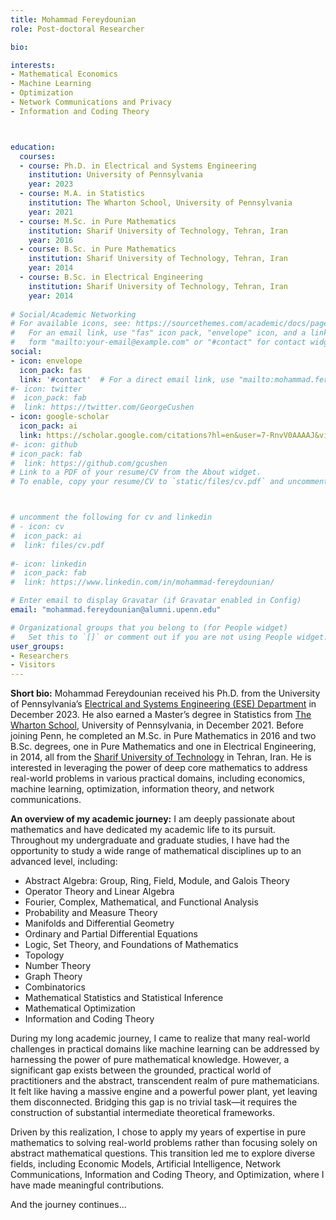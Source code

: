 ```yaml
---
title: Mohammad Fereydounian
role: Post-doctoral Researcher

bio: 

interests:
- Mathematical Economics
- Machine Learning 
- Optimization
- Network Communications and Privacy
- Information and Coding Theory



education:
  courses:
  - course: Ph.D. in Electrical and Systems Engineering
    institution: University of Pennsylvania
    year: 2023
  - course: M.A. in Statistics
    institution: The Wharton School, University of Pennsylvania
    year: 2021
  - course: M.Sc. in Pure Mathematics
    institution: Sharif University of Technology, Tehran, Iran
    year: 2016
  - course: B.Sc. in Pure Mathematics
    institution: Sharif University of Technology, Tehran, Iran
    year: 2014
  - course: B.Sc. in Electrical Engineering
    institution: Sharif University of Technology, Tehran, Iran
    year: 2014
    
# Social/Academic Networking
# For available icons, see: https://sourcethemes.com/academic/docs/page-builder/#icons
#   For an email link, use "fas" icon pack, "envelope" icon, and a link in the
#   form "mailto:your-email@example.com" or "#contact" for contact widget.
social:
- icon: envelope
  icon_pack: fas
  link: '#contact'  # For a direct email link, use "mailto:mohammad.fereydounian@alumni.upenn.edu".
#- icon: twitter
#  icon_pack: fab
#  link: https://twitter.com/GeorgeCushen
- icon: google-scholar
  icon_pack: ai
  link: https://scholar.google.com/citations?hl=en&user=7-RnvV0AAAAJ&view_op=list_works&gmla=AJsN-F66Pt5nKn_Ah1UUcdrkCloY4pbfzQqaKB6bCNAKIom3loxCx3qjpJ5iHglE-dQcaT50qY021nckPiDg9NziuQslNdl6o18AQ51SnQA30Mj6tlVg75Y
#- icon: github
# icon_pack: fab
#  link: https://github.com/gcushen
# Link to a PDF of your resume/CV from the About widget.
# To enable, copy your resume/CV to `static/files/cv.pdf` and uncomment the lines below.



# uncomment the following for cv and linkedin
# - icon: cv
#  icon_pack: ai
#  link: files/cv.pdf
  
#- icon: linkedin
#  icon_pack: fab
#  link: https://www.linkedin.com/in/mohammad-fereydounian/

# Enter email to display Gravatar (if Gravatar enabled in Config)
email: "mohammad.fereydounian@alumni.upenn.edu"

# Organizational groups that you belong to (for People widget)
#   Set this to `[]` or comment out if you are not using People widget.
user_groups:
- Researchers
- Visitors
---
```


**Short bio:** Mohammad Fereydounian received his Ph.D. from the University of Pennsylvania’s <a href="https://www.ese.upenn.edu" target="_blank">Electrical and Systems Engineering (ESE) Department</a> in December 2023. He also earned a Master’s degree in Statistics from <a href="https://www.wharton.upenn.edu" target="_blank">The Wharton School</a>, University of Pennsylvania, in December 2021. Before joining Penn, he completed an M.Sc. in Pure Mathematics in 2016 and two B.Sc. degrees, one in Pure Mathematics and one in Electrical Engineering, in 2014, all from the <a href="http://www.en.sharif.edu" target="_blank">Sharif University of Technology</a> in Tehran, Iran. He is interested in leveraging the power of deep core mathematics to address real-world problems in various practical domains, including economics, machine learning, optimization, information theory, and network communications.


**An overview of my academic journey:** I am deeply passionate about mathematics and have dedicated my academic life to its pursuit. Throughout my undergraduate and graduate studies, I have had the opportunity to study a wide range of mathematical disciplines up to an advanced level, including:

- Abstract Algebra: Group, Ring, Field, Module, and Galois Theory
- Operator Theory and Linear Algebra
- Fourier, Complex, Mathematical, and Functional Analysis
- Probability and Measure Theory
- Manifolds and Differential Geometry
- Ordinary and Partial Differential Equations
- Logic, Set Theory, and Foundations of Mathematics
- Topology
- Number Theory
- Graph Theory
- Combinatorics
- Mathematical Statistics and Statistical Inference
- Mathematical Optimization 
- Information and Coding Theory

During my long academic journey, I came to realize that many real-world challenges in practical domains like machine learning can be addressed by harnessing the power of pure mathematical knowledge. However, a significant gap exists between the grounded, practical world of practitioners and the abstract, transcendent realm of pure mathematicians. It felt like having a massive engine and a powerful power plant, yet leaving them disconnected. Bridging this gap is no trivial task—it requires the construction of substantial intermediate theoretical frameworks.

Driven by this realization, I chose to apply my years of expertise in pure mathematics to solving real-world problems rather than focusing solely on abstract mathematical questions. This transition led me to explore diverse fields, including Economic Models, Artificial Intelligence, Network Communications, Information and Coding Theory, and Optimization, where I have made meaningful contributions.

And the journey continues...
